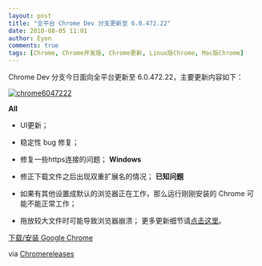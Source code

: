 ```yaml
---
layout: post
title: "全平台 Chrome Dev 分支更新至 6.0.472.22"
date: 2010-08-05 11:01
author: Eyon
comments: true
tags: [Chrome, Chrome开发版, Chrome更新, Linux版Chrome, Mac版Chrome]
---
```

Chrome Dev 分支今日面向全平台更新至 6.0.472.22，主要更新内容如下：

<a href="http://img.chromi.org/2010/08/chrome6047222.png">![](http://img.chromi.org/2010/08/chrome6047222.png "chrome6047222")</a>

**All**


*   UI更新；
*   稳定性 bug 修复；
*   修复一些https连接的问题；
**Windows**


*   修正下载文件之后出现双重扩展名的情况；
**已知问题**


*   如果有其他设置成默认的浏览器正在工作，那么运行刚刚安装的 Chrome 可能不能正常工作；
*   拖放较大文件时可能导致浏览器崩溃；
更多更新细节请[点击这里](http://build.chromium.org/buildbot/perf/dashboard/ui/changelog.html?url=/branches/472/src&amp;range=54852:54133&amp;mode=html)。

[下载/安装 Google Chrome](http://www.chromi.org/chromedownload/)

via [Chromereleases](http://googlechromereleases.blogspot.com/2010/08/dev-channel-update.html)
